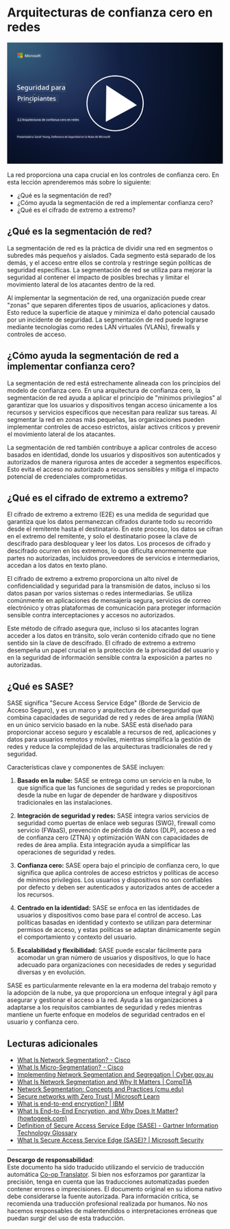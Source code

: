 <!--
CO_OP_TRANSLATOR_METADATA:
{
  "original_hash": "680d6e14d9d33fc471c22f44679713f8",
  "translation_date": "2025-09-03T18:37:41+00:00",
  "source_file": "3.2 Networking zero trust architecture.md",
  "language_code": "es"
}
-->
# Arquitecturas de confianza cero en redes

[![Ver el video](../../translated_images/3-2_placeholder.b52521a0e93e0e122f19dfbd676c836d3d527c6de1bb28fd7643aa518eae6631.es.png)](https://learn-video.azurefd.net/vod/player?id=9f425fdb-1c53-4e67-b550-68bdac35df45)

La red proporciona una capa crucial en los controles de confianza cero. En esta lección aprenderemos más sobre lo siguiente:

- ¿Qué es la segmentación de red?  
- ¿Cómo ayuda la segmentación de red a implementar confianza cero?  
- ¿Qué es el cifrado de extremo a extremo?

## ¿Qué es la segmentación de red?

La segmentación de red es la práctica de dividir una red en segmentos o subredes más pequeños y aislados. Cada segmento está separado de los demás, y el acceso entre ellos se controla y restringe según políticas de seguridad específicas. La segmentación de red se utiliza para mejorar la seguridad al contener el impacto de posibles brechas y limitar el movimiento lateral de los atacantes dentro de la red.

Al implementar la segmentación de red, una organización puede crear "zonas" que separen diferentes tipos de usuarios, aplicaciones y datos. Esto reduce la superficie de ataque y minimiza el daño potencial causado por un incidente de seguridad. La segmentación de red puede lograrse mediante tecnologías como redes LAN virtuales (VLANs), firewalls y controles de acceso.

## ¿Cómo ayuda la segmentación de red a implementar confianza cero?

La segmentación de red está estrechamente alineada con los principios del modelo de confianza cero. En una arquitectura de confianza cero, la segmentación de red ayuda a aplicar el principio de "mínimos privilegios" al garantizar que los usuarios y dispositivos tengan acceso únicamente a los recursos y servicios específicos que necesitan para realizar sus tareas. Al segmentar la red en zonas más pequeñas, las organizaciones pueden implementar controles de acceso estrictos, aislar activos críticos y prevenir el movimiento lateral de los atacantes.

La segmentación de red también contribuye a aplicar controles de acceso basados en identidad, donde los usuarios y dispositivos son autenticados y autorizados de manera rigurosa antes de acceder a segmentos específicos. Esto evita el acceso no autorizado a recursos sensibles y mitiga el impacto potencial de credenciales comprometidas.

## ¿Qué es el cifrado de extremo a extremo?

El cifrado de extremo a extremo (E2E) es una medida de seguridad que garantiza que los datos permanezcan cifrados durante todo su recorrido desde el remitente hasta el destinatario. En este proceso, los datos se cifran en el extremo del remitente, y solo el destinatario posee la clave de descifrado para desbloquear y leer los datos. Los procesos de cifrado y descifrado ocurren en los extremos, lo que dificulta enormemente que partes no autorizadas, incluidos proveedores de servicios e intermediarios, accedan a los datos en texto plano.

El cifrado de extremo a extremo proporciona un alto nivel de confidencialidad y seguridad para la transmisión de datos, incluso si los datos pasan por varios sistemas o redes intermediarias. Se utiliza comúnmente en aplicaciones de mensajería segura, servicios de correo electrónico y otras plataformas de comunicación para proteger información sensible contra interceptaciones y accesos no autorizados.

Este método de cifrado asegura que, incluso si los atacantes logran acceder a los datos en tránsito, solo verán contenido cifrado que no tiene sentido sin la clave de descifrado. El cifrado de extremo a extremo desempeña un papel crucial en la protección de la privacidad del usuario y en la seguridad de información sensible contra la exposición a partes no autorizadas.

## ¿Qué es SASE?

SASE significa "Secure Access Service Edge" (Borde de Servicio de Acceso Seguro), y es un marco y arquitectura de ciberseguridad que combina capacidades de seguridad de red y redes de área amplia (WAN) en un único servicio basado en la nube. SASE está diseñado para proporcionar acceso seguro y escalable a recursos de red, aplicaciones y datos para usuarios remotos y móviles, mientras simplifica la gestión de redes y reduce la complejidad de las arquitecturas tradicionales de red y seguridad.

Características clave y componentes de SASE incluyen:

1. **Basado en la nube:** SASE se entrega como un servicio en la nube, lo que significa que las funciones de seguridad y redes se proporcionan desde la nube en lugar de depender de hardware y dispositivos tradicionales en las instalaciones.  

2. **Integración de seguridad y redes:** SASE integra varios servicios de seguridad como puertas de enlace web seguras (SWG), firewall como servicio (FWaaS), prevención de pérdida de datos (DLP), acceso a red de confianza cero (ZTNA) y optimización WAN con capacidades de redes de área amplia. Esta integración ayuda a simplificar las operaciones de seguridad y redes.  

3. **Confianza cero:** SASE opera bajo el principio de confianza cero, lo que significa que aplica controles de acceso estrictos y políticas de acceso de mínimos privilegios. Los usuarios y dispositivos no son confiables por defecto y deben ser autenticados y autorizados antes de acceder a los recursos.  

4. **Centrado en la identidad:** SASE se enfoca en las identidades de usuarios y dispositivos como base para el control de acceso. Las políticas basadas en identidad y contexto se utilizan para determinar permisos de acceso, y estas políticas se adaptan dinámicamente según el comportamiento y contexto del usuario.  

5. **Escalabilidad y flexibilidad:** SASE puede escalar fácilmente para acomodar un gran número de usuarios y dispositivos, lo que lo hace adecuado para organizaciones con necesidades de redes y seguridad diversas y en evolución.  

SASE es particularmente relevante en la era moderna del trabajo remoto y la adopción de la nube, ya que proporciona un enfoque integral y ágil para asegurar y gestionar el acceso a la red. Ayuda a las organizaciones a adaptarse a los requisitos cambiantes de seguridad y redes mientras mantiene un fuerte enfoque en modelos de seguridad centrados en el usuario y confianza cero.

## Lecturas adicionales

- [What Is Network Segmentation? - Cisco](https://www.cisco.com/c/en/us/products/security/what-is-network-segmentation.html#~benefits)  
- [What Is Micro-Segmentation? - Cisco](https://www.cisco.com/c/en/us/products/security/what-is-microsegmentation.html)  
- [Implementing Network Segmentation and Segregation | Cyber.gov.au](https://www.cyber.gov.au/resources-business-and-government/maintaining-devices-and-systems/system-hardening-and-administration/network-hardening/implementing-network-segmentation-and-segregation)  
- [What Is Network Segmentation and Why It Matters | CompTIA](https://www.comptia.org/blog/security-awareness-training-network-segmentation)  
- [Network Segmentation: Concepts and Practices (cmu.edu)](https://insights.sei.cmu.edu/blog/network-segmentation-concepts-and-practices/)  
- [Secure networks with Zero Trust | Microsoft Learn](https://learn.microsoft.com/security/zero-trust/deploy/networks?WT.mc_id=academic-96948-sayoung)  
- [What is end-to-end encryption? | IBM](https://www.ibm.com/topics/end-to-end-encryption)  
- [What Is End-to-End Encryption, and Why Does It Matter? (howtogeek.com)](https://www.howtogeek.com/711656/what-is-end-to-end-encryption-and-why-does-it-matter/)  
- [Definition of Secure Access Service Edge (SASE) - Gartner Information Technology Glossary](https://www.gartner.com/en/information-technology/glossary/secure-access-service-edge-sase)  
- [What Is Secure Access Service Edge (SASE)? | Microsoft Security](https://www.microsoft.com/security/business/security-101/what-is-sase?WT.mc_id=academic-96948-sayoung)  

---

**Descargo de responsabilidad**:  
Este documento ha sido traducido utilizando el servicio de traducción automática [Co-op Translator](https://github.com/Azure/co-op-translator). Si bien nos esforzamos por garantizar la precisión, tenga en cuenta que las traducciones automatizadas pueden contener errores o imprecisiones. El documento original en su idioma nativo debe considerarse la fuente autorizada. Para información crítica, se recomienda una traducción profesional realizada por humanos. No nos hacemos responsables de malentendidos o interpretaciones erróneas que puedan surgir del uso de esta traducción.